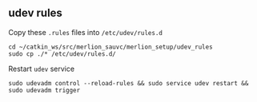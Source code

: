 ## udev rules

Copy these `.rules` files into `/etc/udev/rules.d`
```
cd ~/catkin_ws/src/merlion_sauvc/merlion_setup/udev_rules
sudo cp ./* /etc/udev/rules.d/
```

Restart `udev` service
```
sudo udevadm control --reload-rules && sudo service udev restart && sudo udevadm trigger
```